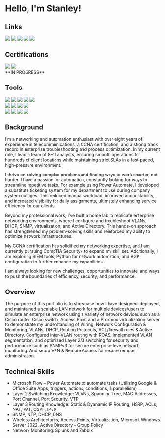 # Hello, I'm Stanley!
## Links 
<div>
<a href="https://www.linkedin.com/in/stanley-gelin-6abb50269/"><img src="https://img.shields.io/badge/-LinkedIn-0072b1?&style=for-the-badge&logo=linkedin&logoColor=white" /></a>
<a href="https://github.com/Plantlyfe/HOMELAB-" target="_blank"><img src="https://img.shields.io/badge/-Network_Infrastructure_Project-777BB4?&style=for-the-badge&logo=Homelab&logoColor=white" /></a>
<a href="https://github.com/Plantlyfe/Network-Monitoring"><img src="https://img.shields.io/badge/-Network_Monitoring_Project-EF3B2D?&style=for-the-badge&logo=SIEM&logoColor=white" /></a>
<img src="https://img.shields.io/badge/-Active_Directory_Project_(Repository_Setup_In_Progress)-00A4EF?&style=for-the-badge&logo=Microsoft&logoColor=white" />
<a href="https://docs.google.com/document/d/1Ec0gFKyWmrR8n3HAanisCqk3O3-JxXDCQPTt5eQRN_0/edit?tab=t.0"><img src="https://img.shields.io/badge/-Resume-000000?&style=for-the-badge&logo=Resume&logoColor=white" /></a>

</div>

## Certifications
<div>
<img src="https://img.shields.io/badge/-Comptia_Security%2B-FF0000?&style=for-the-badge&logo=CompTIA&logoColor=white" /> 
<img src="https://img.shields.io/badge/-Cisco Certified Network Associate_(CCNA)-000080?&style=for-the-badge&logoColor=white" />
</div>
**IN PROGRESS**

## Tools

<div>
    <a href="https://www.zabbix.com/server_monitoring"><img src="https://img.shields.io/badge/-Zabbix-d41d00?&style=for-the-badge&logo=Zabbix&logoColor=white" /></a>
    <a href="https://www.splunk.com/en_us/products/splunk-enterprise.html"><img src="https://img.shields.io/badge/-Splunk-73875d?&style=for-the-badge&logo=Splunk&logoColor=white" /></a>
    <a href="https://www.splunk.com/en_us/products/splunk-enterprise.html"><img src="https://img.shields.io/badge/-Tailscale VPN-000000?&style=for-the-badge&logo=Tailscale&logoColor=white" /></a>
    <a href="https://www.proxmox.com/en/products/proxmox-virtual-environment/overview"><img src="https://img.shields.io/badge/-Proxmox_Virtual_Environment-FF9C33?&style=for-the-badge&logo=Tailscale&logoColor=white" /></a>
    <img src="https://img.shields.io/badge/-Putty-797979?&style=for-the-badge&logo=Putty&logoColor=white" />

</div>
<div>
    <img src="https://img.shields.io/badge/-Microsoft_Power_Automate-00A4EF?&style=for-the-badge&logo=Microsoft&logoColor=white" />
    <img src="https://img.shields.io/badge/-Linux/Ubuntu_Server-4B275F?&style=for-the-badge&logo=Velociraptor&logoColor=white" />
    <img src="https://img.shields.io/badge/-Paessler_SNMP_Tester-797979?&style=for-the-badge&logo=Velociraptor&logoColor=white" />
    <a href="https://www.lucidchart.com/pages/product"><img src="https://img.shields.io/badge/-Lucid_Charts-FF9C33?&style=for-the-badge&logo=Lucid_Charts&logoColor=white" /></a>


    
</div>

<div>
    <img src="https://img.shields.io/badge/-Wireshark-1679A7?&style=for-the-badge&logo=Wireshark&logoColor=white" />
    <img src="https://img.shields.io/badge/-Cisco_Modeling_Labs-E1379B?&style=for-the-badge&logo=Microsoft&logoColor=white" />
    <img src="https://img.shields.io/badge/-Windows_Server_2022-378CE1?&style=for-the-badge&logo=Microsoft&logoColor=white" />
    <img src="https://img.shields.io/badge/-Cisco_IOS-005571?&style=for-the-badge&logo=Cisco&logoColor=white" />
</div>


## Background
I’m a networking and automation enthusiast with over eight years of experience in telecommunications, a CCNA certification, and a strong track record in enterprise troubleshooting and process optimization. In my current role, I lead a team of 8–11 analysts, ensuring smooth operations for hundreds of client locations while maintaining strict SLAs in a fast-paced, high-pressure environment.

I thrive on solving complex problems and finding ways to work smarter, not harder. I have a passion for automation, constantly looking for ways to streamline repetitive tasks. For example using Power Automate, I developed a substitute ticketing system for my department to use during company system outages. This reduced manual workload, improved accountability, and increased visibility for daily assignments, ultimately enhancing service efficiency for our clients.

Beyond my professional work, I’ve built a home lab to replicate enterprise networking environments, where I configure and troubleshoot VLANs, DHCP, SNMP, virtualization, and Active Directory. This hands-on approach has strengthened my problem-solving skills and reinforced my ability to optimize network infrastructures.

My CCNA certification has solidified my networking expertise, and I am currently pursuing CompTIA Security+ to expand my skill set. Additionally, I am exploring SIEM tools, Python for network automation, and BGP configuration to further enhance my capabilities.

I am always looking for new challenges, opportunities to innovate, and ways to push the boundaries of efficiency, security, and performance.


## Overview

The purpose of this portfolio is to showcase how I have designed, deployed, and maintained a scalable LAN network for multiple devices/users to simulate an enterprise network using a variety of network devices such as a Cisco router, Cisco switch, Access Point and a Proxmox virtualization server to demonstrate my understanding of Wiring, Network Configuration & Monitoring, VLANs, DHCP, Routing Protocols, ACL/firewall rules & Active Directory. Configured inter-VLAN routing with ROAS. Implemented VLAN segmentation, and optimized Layer 2/3 switching for security and performance such as SNMPv3 for secure enterprise-leve network monitoring. And setup VPN & Remote Access for secure remote administration.


## Technical Skills
- Microsoft Flow – Power Automate to automate tasks (Utilizing Google & Office Suite Apps, triggers, actions, conditions, & parallelism)
- Layer 2 Switching Knowledge: VLANs, Spanning Tree, MAC Addresses, Port Channel, Port Security, VTP
- Layer 3 Routing Knowledge: Static &  Dyanamic IP Routing, HSRP, ACLs, NAT, PAT, OSPF, IPv6
- SNMP, NTP, DHCP, DNS
- Wireless Architectures, Access Points, Virtualization, Microsoft Windows Server 2022, Active Directory - Group Policy
- Network Monitoring: Splunk and Zabbix

